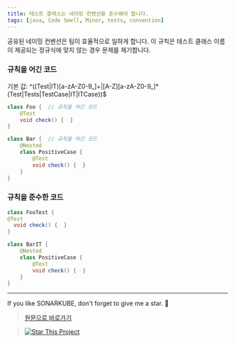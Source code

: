 ```yaml
---
title: 테스트 클래스는 네이밍 컨벤션을 준수해야 합니다.
tags: [java, Code Smell, Minor, tests, convention]
---
```


공유된 네이밍 컨벤션은 팀이 효율적으로 일하게 합니다. 이 규칙은 테스트 클래스 이름이 제공되는 정규식에 맞지 않는 경우 문제를 제기합니다.

### 규칙을 어긴 코드

기본 값: ^((Test|IT)[a-zA-Z0-9_]+|[A-Z][a-zA-Z0-9_]*(Test|Tests|TestCase|IT|ITCase))$

```java
class Foo {  // 규칙을 어긴 코드
    @Test
    void check() {  }
}

class Bar {  // 규칙을 어긴 코드
    @Nested
    class PositiveCase {
        @Test
        void check() {  }
    }
}
```

### 규칙을 준수한 코드

```java
class FooTest {
@Test
  void check() {  }
}

class BarIT {
    @Nested
    class PositiveCase {
        @Test
        void check() {  }
    }
}
```
---
If you like SONARKUBE, don't forget to give me a star. :star2:

> [원문으로 바로가기](https://rules.sonarsource.com/java/tag/tests/RSPEC-3577)

> [![Star This Project](https://img.shields.io/github/stars/kantabile/sonarkube.svg?label=Stars&style=social)](https://github.com/kantabile/sonarkube)
